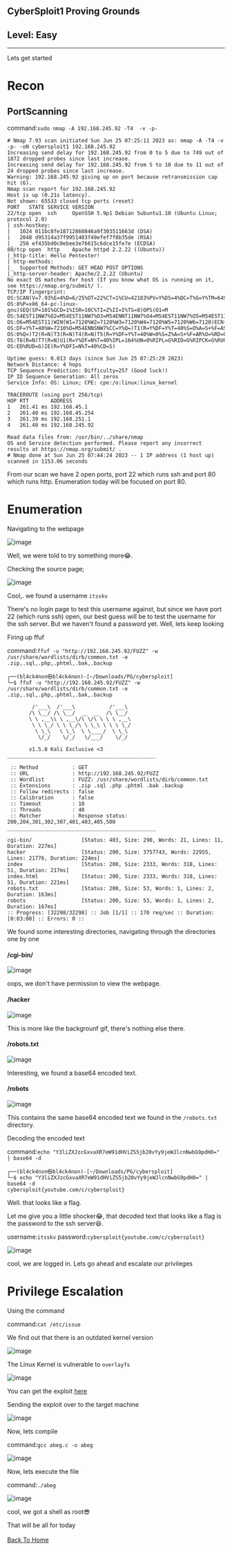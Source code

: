 ## CyberSploit1 Proving Grounds
## Level: Easy
<hr>

Lets get started

# Recon

## PortScanning

command:```sudo nmap -A 192.168.245.92 -T4  -v -p-```

```
# Nmap 7.93 scan initiated Sun Jun 25 07:25:11 2023 as: nmap -A -T4 -v -p- -oN cybersploit1 192.168.245.92
Increasing send delay for 192.168.245.92 from 0 to 5 due to 749 out of 1872 dropped probes since last increase.
Increasing send delay for 192.168.245.92 from 5 to 10 due to 11 out of 24 dropped probes since last increase.
Warning: 192.168.245.92 giving up on port because retransmission cap hit (6).
Nmap scan report for 192.168.245.92
Host is up (0.21s latency).
Not shown: 65533 closed tcp ports (reset)
PORT   STATE SERVICE VERSION
22/tcp open  ssh     OpenSSH 5.9p1 Debian 5ubuntu1.10 (Ubuntu Linux; protocol 2.0)
| ssh-hostkey: 
|   1024 011bc8fe18712860846a9f303511663d (DSA)
|   2048 d95314a37f9951403f49efef7f8b35de (RSA)
|_  256 ef435bd0c0ebee3e76615c6dce15fe7e (ECDSA)
80/tcp open  http    Apache httpd 2.2.22 ((Ubuntu))
|_http-title: Hello Pentester!
| http-methods: 
|_  Supported Methods: GET HEAD POST OPTIONS
|_http-server-header: Apache/2.2.22 (Ubuntu)
No exact OS matches for host (If you know what OS is running on it, see https://nmap.org/submit/ ).
TCP/IP fingerprint:
OS:SCAN(V=7.93%E=4%D=6/25%OT=22%CT=1%CU=42183%PV=Y%DS=4%DC=T%G=Y%TM=6497E24
OS:8%P=x86_64-pc-linux-gnu)SEQ(SP=101%GCD=1%ISR=10C%TI=Z%II=I%TS=8)OPS(O1=M
OS:54EST11NW7%O2=M54EST11NW7%O3=M54ENNT11NW7%O4=M54EST11NW7%O5=M54EST11NW7%
OS:O6=M54EST11)WIN(W1=7120%W2=7120%W3=7120%W4=7120%W5=7120%W6=7120)ECN(R=Y%
OS:DF=Y%T=40%W=7210%O=M54ENNSNW7%CC=Y%Q=)T1(R=Y%DF=Y%T=40%S=O%A=S+%F=AS%RD=
OS:0%Q=)T2(R=N)T3(R=N)T4(R=N)T5(R=Y%DF=Y%T=40%W=0%S=Z%A=S+%F=AR%O=%RD=0%Q=)
OS:T6(R=N)T7(R=N)U1(R=Y%DF=N%T=40%IPL=164%UN=0%RIPL=G%RID=G%RIPCK=G%RUCK=78
OS:ED%RUD=G)IE(R=Y%DFI=N%T=40%CD=S)

Uptime guess: 0.013 days (since Sun Jun 25 07:25:29 2023)
Network Distance: 4 hops
TCP Sequence Prediction: Difficulty=257 (Good luck!)
IP ID Sequence Generation: All zeros
Service Info: OS: Linux; CPE: cpe:/o:linux:linux_kernel

TRACEROUTE (using port 256/tcp)
HOP RTT       ADDRESS
1   261.41 ms 192.168.45.1
2   261.40 ms 192.168.45.254
3   261.39 ms 192.168.251.1
4   261.40 ms 192.168.245.92

Read data files from: /usr/bin/../share/nmap
OS and Service detection performed. Please report any incorrect results at https://nmap.org/submit/ .
# Nmap done at Sun Jun 25 07:44:24 2023 -- 1 IP address (1 host up) scanned in 1153.06 seconds
```
From our scan we have 2 open ports, port 22 which runs ssh and port 80 which runs http. Enumeration today will be focused on port 80.



# Enumeration

Navigating to the webpage

![image](https://github.com/BlackAnon22/BlackAnon22.github.io/assets/67879936/d67ab198-c0fd-40d9-bd49-075c9b46036d)

Well, we were told to try something more😂. 

Checking the source page;

![image](https://github.com/BlackAnon22/BlackAnon22.github.io/assets/67879936/15ca60b9-b7a8-433a-bda3-41b87be75a45)

Cool,. we found a username ```itsskv```

There's no login page to test this username against, but since we have port 22 (which runs ssh) open, our best guess will be to test the username for the ssh server. But we haven't found a password yet. Well, lets keep looking

Firing up ffuf

command:```ffuf -u "http://192.168.245.92/FUZZ" -w /usr/share/wordlists/dirb/common.txt -e .zip,.sql,.php,.phtml,.bak,.backup```

```
┌──(bl4ck4non㉿bl4ck4non)-[~/Downloads/PG/cybersploit]
└─$ ffuf -u "http://192.168.245.92/FUZZ" -w /usr/share/wordlists/dirb/common.txt -e .zip,.sql,.php,.phtml,.bak,.backup

        /'___\  /'___\           /'___\       
       /\ \__/ /\ \__/  __  __  /\ \__/       
       \ \ ,__\\ \ ,__\/\ \/\ \ \ \ ,__\      
        \ \ \_/ \ \ \_/\ \ \_\ \ \ \ \_/      
         \ \_\   \ \_\  \ \____/  \ \_\       
          \/_/    \/_/   \/___/    \/_/       

       v1.5.0 Kali Exclusive <3
________________________________________________

 :: Method           : GET
 :: URL              : http://192.168.245.92/FUZZ
 :: Wordlist         : FUZZ: /usr/share/wordlists/dirb/common.txt
 :: Extensions       : .zip .sql .php .phtml .bak .backup 
 :: Follow redirects : false
 :: Calibration      : false
 :: Timeout          : 10
 :: Threads          : 40
 :: Matcher          : Response status: 200,204,301,302,307,401,403,405,500
________________________________________________

cgi-bin/                [Status: 403, Size: 290, Words: 21, Lines: 11, Duration: 227ms]
hacker                  [Status: 200, Size: 3757743, Words: 22955, Lines: 21776, Duration: 224ms]
index                   [Status: 200, Size: 2333, Words: 318, Lines: 51, Duration: 217ms]
index.html              [Status: 200, Size: 2333, Words: 318, Lines: 51, Duration: 221ms]
robots.txt              [Status: 200, Size: 53, Words: 1, Lines: 2, Duration: 163ms]
robots                  [Status: 200, Size: 53, Words: 1, Lines: 2, Duration: 167ms]
:: Progress: [32298/32298] :: Job [1/1] :: 170 req/sec :: Duration: [0:03:00] :: Errors: 0 ::
```
We found some interesting directories, navigating through the directories one by one

<h4>/cgi-bin/</h4>

![image](https://github.com/BlackAnon22/BlackAnon22.github.io/assets/67879936/db3185a6-861b-495d-b193-c06d83d75a70)

oops, we don't have permission to view the webpage.

<h4>/hacker</h4>

![image](https://github.com/BlackAnon22/BlackAnon22.github.io/assets/67879936/169e8dc9-792f-4500-a9fb-0f920aa80d0f)

This is more like the backgrounf gif, there's nothing else there.

<h4>/robots.txt</h4>

![image](https://github.com/BlackAnon22/BlackAnon22.github.io/assets/67879936/02deb6ed-eba0-49e3-b7b3-d1896f0f9de2)

Interesting, we found a base64 encoded text.

<h4>/robots</h4>

![image](https://github.com/BlackAnon22/BlackAnon22.github.io/assets/67879936/42b3dab0-8ce9-4334-8fdd-cdc5953f0fe8)

This contains the same base64 encoded text we found in the ```/robots.txt``` directory.

Decoding the encoded text

command:```echo "Y3liZXJzcGxvaXR7eW91dHViZS5jb20vYy9jeWJlcnNwbG9pdH0=" | base64 -d```

```
┌──(bl4ck4non㉿bl4ck4non)-[~/Downloads/PG/cybersploit]
└─$ echo "Y3liZXJzcGxvaXR7eW91dHViZS5jb20vYy9jeWJlcnNwbG9pdH0=" | base64 -d
cybersploit{youtube.com/c/cybersploit}
```
Well. that looks like a flag. 

Let me give you a little shocker😂, that decoded text that looks like a flag is the password to the ssh server😆.

username:```itsskv```      password:```cybersploit{youtube.com/c/cybersploit}```

![image](https://github.com/BlackAnon22/BlackAnon22.github.io/assets/67879936/30852181-450f-4a9b-a0bb-d430400c5091)

cool, we are logged in. Lets go ahead and escalate our privileges




# Privilege Escalation

Using the command

command:```cat /etc/issue```

We find out that there is an outdated kernel version

![image](https://github.com/BlackAnon22/BlackAnon22.github.io/assets/67879936/67046468-83b1-427b-87f0-0371606561dd)

The Linux Kernel is vulnerable to ```overlayfs```

![image](https://github.com/BlackAnon22/BlackAnon22.github.io/assets/67879936/9db41fce-07da-4995-8c7a-c6f7b058d3ff)

You can get the exploit [here](https://www.exploit-db.com/exploits/37292)

Sending the exploit over to the target machine

![image](https://github.com/BlackAnon22/BlackAnon22.github.io/assets/67879936/2822f966-c492-4b34-8822-73f5dba6e496)

Now, lets compile

command:```gcc abeg.c -o abeg```

![image](https://github.com/BlackAnon22/BlackAnon22.github.io/assets/67879936/09a9ee98-3bbc-4d1c-89b0-0eb4c33ed5c8)

Now, lets execute the file

command:```./abeg```

![image](https://github.com/BlackAnon22/BlackAnon22.github.io/assets/67879936/1c80352c-0acb-46e6-abfd-1f76f04a379a)

cool, we got a shell as root😎



That will be all for today
<br> <br>
[Back To Home](../../index.md)











